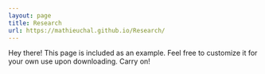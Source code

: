 ```yaml
---
layout: page
title: Research
url: https://mathieuchal.github.io/Research/
---
```


<p class="message">
  Hey there! This page is included as an example. Feel free to customize it for your own use upon downloading. Carry on!
</p>

